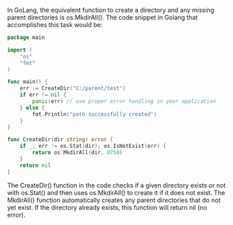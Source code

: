 In GoLang, the equivalent function to create a directory and any missing parent directories is os.MkdirAll(). 
The code snippet in Golang that accomplishes this task would be:

```go
package main

import (
    "os"
	"fmt"
)

func main() {
    err := CreateDir("C:/parent/test")
    if err != nil {
        panic(err) // use proper error handling in your application
    } else {
		fmt.Println("path successfully created")
	}
}

func CreateDir(dir string) error {
    if _, err := os.Stat(dir); os.IsNotExist(err) {
        return os.MkdirAll(dir, 0750)
    }
    return nil
}
```

The CreateDir() function in the code checks if a given directory exists or not with os.Stat() and then uses os.MkdirAll() to create it if it does not exist. The MkdirAll() function automatically creates any parent directories that do not yet exist. If the directory already exists, this function will return nil (no error).
